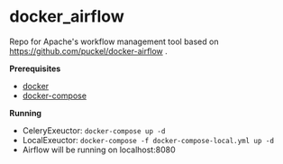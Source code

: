 # docker_airflow
Repo for Apache's workflow management tool based on https://github.com/puckel/docker-airflow .

**Prerequisites**
- [docker](https://www.docker.com/)
- [docker-compose](https://docs.docker.com/compose/)

**Running**
- CeleryExeuctor: `docker-compose up -d`
- LocalExeuctor: `docker-compose -f docker-compose-local.yml up -d`
- Airflow will be running on localhost:8080
